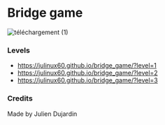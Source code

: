 # Bridge game

![téléchargement (1)](https://github.com/julinux60/bridge_game/assets/43274261/728417b5-a5af-4495-ad4a-3c47ac30d718)

### Levels

- https://julinux60.github.io/bridge_game/?level=1
- https://julinux60.github.io/bridge_game/?level=2
- https://julinux60.github.io/bridge_game/?level=3

### Credits

Made by Julien Dujardin
